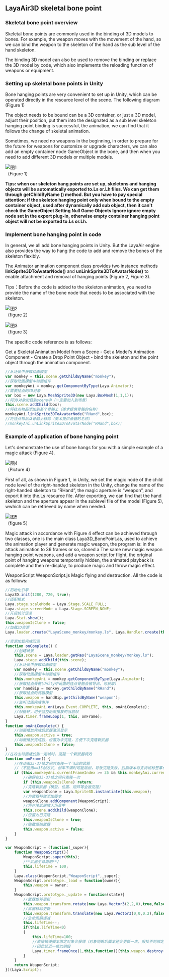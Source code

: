 ## LayaAir3D skeletal bone point

### Skeletal bone point overview

Skeletal bone points are commonly used in the binding of 3D models to bones. For example, the weapon moves with the movement of the hand, so we can bind the weapon to the skeleton of the hand as the sub level of the hand skeleton.

The binding 3D model can also be used to remove the binding or replace the 3D model by code, which also implements the reloading function of weapons or equipment.



### Setting up skeletal bone points in Unity

Bone hanging points are very convenient to set up in Unity, which can be operated directly in the resource level of the scene. The following diagram (Figure 1)

The object needs to be bound can be a 3D container, or just a 3D model, adjust their position, put them into the designated as a sub level skeleton hanging point binding is successful, the animation, we can find that it follows the change of skeletal animation.

Sometimes, we need no weapons in the beginning, in order to prepare for the future for weapons for customize or upgrade characters, we can also add an empty container node GameObject in the bone, and then when you need to add different 3D models or multiple models.

![图1](img/1.png)<br>（Figure 1）

**Tips: when our skeleton hang points are set up, skeletons and hanging objects will be automatically exported to.Ls or.Lh files. We can get them through getChildByName () method. But you have to pay special attention: if the skeleton hanging point only when bound to the empty container object, used after dynamically add sub object, then it can't check the GameObject Setting Null Game Objects Ignore ignore empty node set in the export plug-in, otherwise empty container hanging point object will not be exported to.Ls or.Lh.**  



### Implement bone hanging point in code

In general, we all add bone hanging points in Unity. But the LayaAir engine also provides the way to hang the code to add and remove the bones of the skeleton flexibly.

The Animator animation component class provides two instance methods **linkSprite3DToAvatarNode()** and **unLinkSprite3DToAvatarNode()** to enable attachment and removal of hanging points (Figure 2, Figure 3).

Tips：Before the code is added to the skeleton animation, you need to provide the name of the bone node that needs to be associated with the skeleton.

![图2](img/2.png)<br>（figure 2）

![图3](img/3.png)<br>（figure  3）

The specific code reference is as follows:

Get a Skeletal Animation Model from a Scene - Get a Model's Animation Component - Create a Drop Point Object - bind the skeleton and the point object through the animation component.

```javascript
//从场景中获取动画模型
var monkey = this.scene.getChildByName("monkey");
//获取动画模型中动画组件
var monkeyAni = monkey.getComponentByType(Laya.Animator);
//需要挂点的3D对象
var box = new Laya.MeshSprite3D(new Laya.BoxMesh(1,1,1));
//将3D对象加载到scene中（一定要加入到场景）
this.scene.addChild(box);
//将挂点物品添加到某个骨骼上（美术提供骨骼的名称）
monkeyAni.linkSprite3DToAvatarNode("RHand",box);
//将挂点物品从骨骼上移除（美术提供骨骼的名称）
//monkeyAni.unLinkSprite3DToAvatarNode("RHand",box);
```


### Example of application of bone hanging point

Let's demonstrate the use of bone hangs for you with a simple example of a magic attack (Figure 4).

![图4](img/4.gif)<br>（Picture 4）

First of all, as shown in Figure 1, in Unity, we set the magic node of the child node level of the right-handed skeleton in the Unity, change the name of the right-handed skeleton to “RHand”, the magic aperture is “weapon”, and export it into the.Ls resource file. After exporting, we can find that the hand skeleton and the aperture appear in the sublevel file of the model (Figure 5), wwhich can be retrieved by name when needed.

![图5](img/5.png)<br>（figure 5）

Magic attack in accordance with Figure 4 effect can be achieved through two classes, one is the main class Laya3D_BonePoint.as, used to achieve the animation player and generate magic weapon, the program is: in the attack animation to 36 frames or so, cloned a The same new magic weapon hanging point weapons, and add a weapon script for flight, the original point of hanging weapons temporarily hidden, the animated playback is complete and then re-display, to produce magic and throw magic effect.

WeaponScript WeaponScript.js Magic flying and destruction. All the code is as follows:

```javascript
//初始化引擎
Laya3D.init(1280, 720, true);
//适配模式
Laya.stage.scaleMode = Laya.Stage.SCALE_FULL;
Laya.stage.screenMode = Laya.Stage.SCREEN_NONE;
//开启统计信息
Laya.Stat.show();
this.weaponIsClone = false;
//加载3D资源
Laya.loader.create("LayaScene_monkey/monkey.ls", Laya.Handler.create(this, onComplete));

//资源加载完成回调
function onComplete() {
    //创建场景
    this.scene = Laya.loader.getRes("LayaScene_monkey/monkey.ls");
    Laya.stage.addChild(this.scene);
    //从场景中获取动画模型
    var monkey = this.scene.getChildByName("monkey");
    //获取动画模型中动画组件
    this.monkeyAni = monkey.getComponentByType(Laya.Animator);
    //获取挂点骨骼(Unity中设置的挂点骨胳会被导出，可获取)
    var handBip = monkey.getChildByName("RHand");
    //获取挂点的武器模型
    this.weapon = handBip.getChildByName("weapon");
    //监听动画完成事件
    this.monkeyAni.on(Laya.Event.COMPLETE, this, onAniComplete);
    //帧循环，用于监控动画播放的当前帧
    Laya.timer.frameLoop(1, this, onFrame);
}
function onAniComplete() {
    //动画播放完成后武器激活显示
    this.weapon.active = true;
    //动画播放完成后，设置为未克隆，方便下次克隆新武器
    this.weaponIsClone = false;
}
//在攻击动画播放到一定帧时，克隆一个新武器特效
function onFrame() {
    //在动画35-37帧之间时克隆一个飞出的武器
    //（不能用==35帧方式，帧率不满时可能跳帧，导致克隆失败。后期版本将支持帧标签事件，可解决此问题）
    if (this.monkeyAni.currentFrameIndex >= 35 && this.monkeyAni.currentFrameIndex <= 37) {
        //确保在35-37帧之间只克隆一次
        if (this.weaponIsClone) return;
        //克隆新武器（模型、位置、矩阵等全被克隆）
        var weaponClone = Laya.Sprite3D.instantiate(this.weapon);
        //为武器特效添加脚本
        weaponClone.addComponent(WeaponScript);
        //将克隆武器放入场景中
        this.scene.addChild(weaponClone);
        //设置为已克隆
        this.weaponIsClone = true;
        //隐藏原始武器
        this.weapon.active = false;
    }
}      
```



```javascript
var WeaponScript = (function(_super){
    function WeaponScript(){
        WeaponScript.super(this);
        /**武器生命周期**/
        this.lifeTime = 100;
    }
    Laya.class(WeaponScript,"WeaponScript",_super);
    WeaponScript.prototype._load = function(owner){
        this.weapon = owner;
    }
    WeaponScript.prototype._update = function(state){
        //武器旋转更新
        this.weapon.transform.rotate(new Laya.Vector3(2,2,0),true,false);
        //武器移动更新
        this.weapon.transform.translate(new Laya.Vector3(0,0,0.2),false);
        //生命周期递减
        this.lifeTime--;
        if(this.lifeTime<0)
        {
            this.lifeTime=100;
            //直接销毁脚本绑定对象会报错（对象销毁后脚本还会更新一次，报找不到绑定对象错误），
            //因此延迟一帧以销毁
            Laya.timer.frameOnce(1,this,function(){this.weapon.destroy();});
        }
    }
    return WeaponScript;
})(Laya.Script);
```